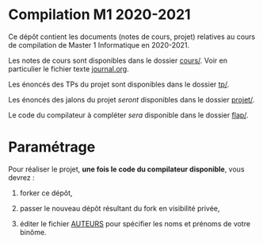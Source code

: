 # Compilation M1 2020-2021

Ce dépôt contient les documents (notes de cours, projet) relatives au cours de
compilation de Master 1 Informatique en 2020-2021.

Les notes de cours sont disponibles dans le dossier [cours/](cours/). Voir en
particulier le fichier texte [journal.org](cours/journal.org).

Les énoncés des TPs du projet sont disponibles dans le dossier [tp/](tp/).

Les énoncés des jalons du projet *seront* disponibles dans le dossier
[projet/](projet/).

Le code du compilateur à compléter *sera* disponible dans le dossier
[flap/](flap/).

# Paramétrage

Pour réaliser le projet, **une fois le code du compilateur disponible**, vous
devrez :

1. forker ce dépôt,

2. passer le nouveau dépôt résultant du fork en visibilité privée,

3. éditer le fichier [AUTEURS](flap/AUTEURS) pour spécifier les noms et prénoms
   de votre binôme.
